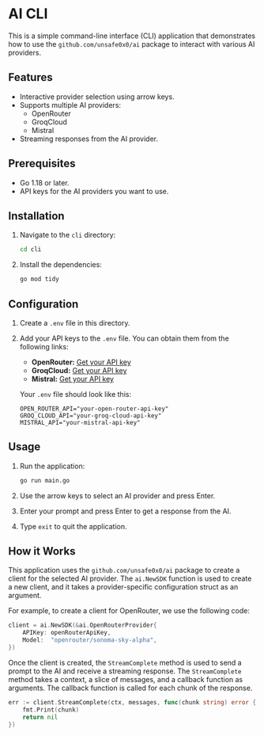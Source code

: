 # AI CLI

This is a simple command-line interface (CLI) application that demonstrates how to use the `github.com/unsafe0x0/ai` package to interact with various AI providers.

## Features

-   Interactive provider selection using arrow keys.
-   Supports multiple AI providers:
    -   OpenRouter
    -   GroqCloud
    -   Mistral
-   Streaming responses from the AI provider.

## Prerequisites

-   Go 1.18 or later.
-   API keys for the AI providers you want to use.

## Installation

1.  Navigate to the `cli` directory:

    ```bash
    cd cli
    ```

2.  Install the dependencies:

    ```bash
    go mod tidy
    ```

## Configuration

1.  Create a `.env` file in this directory.

2.  Add your API keys to the `.env` file. You can obtain them from the following links:
    -   **OpenRouter:** [Get your API key](https://openrouter.ai/keys)
    -   **GroqCloud:** [Get your API key](https://console.groq.com/keys)
    -   **Mistral:** [Get your API key](https://console.mistral.ai/api-keys/)

    Your `.env` file should look like this:
    ```
    OPEN_ROUTER_API="your-open-router-api-key"
    GROQ_CLOUD_API="your-groq-cloud-api-key"
    MISTRAL_API="your-mistral-api-key"
    ```

## Usage

1.  Run the application:

    ```bash
    go run main.go
    ```

2.  Use the arrow keys to select an AI provider and press Enter.

3.  Enter your prompt and press Enter to get a response from the AI.

4.  Type `exit` to quit the application.

## How it Works

This application uses the `github.com/unsafe0x0/ai` package to create a client for the selected AI provider. The `ai.NewSDK` function is used to create a new client, and it takes a provider-specific configuration struct as an argument.

For example, to create a client for OpenRouter, we use the following code:

```go
client = ai.NewSDK(&ai.OpenRouterProvider{
    APIKey: openRouterApiKey,
    Model:  "openrouter/sonoma-sky-alpha",
})
```

Once the client is created, the `StreamComplete` method is used to send a prompt to the AI and receive a streaming response. The `StreamComplete` method takes a context, a slice of messages, and a callback function as arguments. The callback function is called for each chunk of the response.

```go
err := client.StreamComplete(ctx, messages, func(chunk string) error {
    fmt.Print(chunk)
    return nil
})
```
